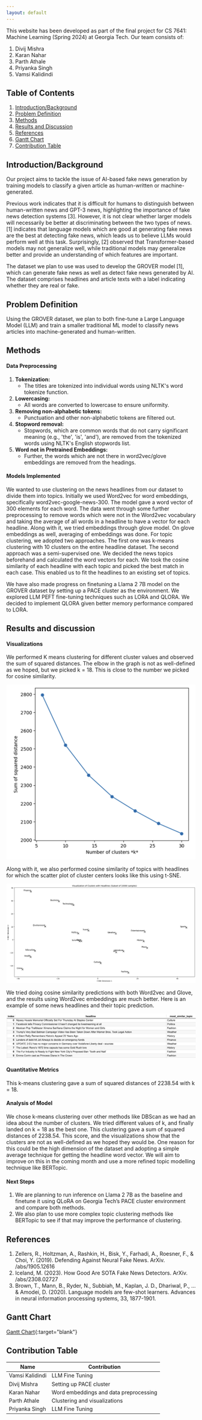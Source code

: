 ```yaml
---
layout: default
---
```


<!-- Text can be **bold**, _italic_, or ~~strikethrough~~. -->

<!-- [Link to another page](./another-page.html). -->

<!-- There should be whitespace between paragraphs. -->

This website has been developed as part of the final project for CS 7641: Machine Learning (Spring 2024) at Georgia Tech. Our team consists of:
1. Divij Mishra
2. Karan Nahar
3. Parth Athale
4. Priyanka Singh
5. Vamsi Kalidindi

## Table of Contents

1. [Introduction/Background](#introduction/background)
2. [Problem Definition](#problem-definition)
3. [Methods](#methods)
4. [Results and Discussion](#results-and-discussion)
5. [References](#references)
6. [Gantt Chart](#gantt-chart)
7. [Contribution Table](#contribution-table)

## Introduction/Background
Our project aims to tackle the issue of AI-based fake news generation by training models to classify a given article as human-written or machine-generated. 

Previous work indicates that it is difficult for humans to distinguish between human-written news and GPT-3 news, highlighting the importance of fake news detection systems [3]. However, it is not clear whether larger models will necessarily be better at discriminating between the two types of news. [1] indicates that language models which are good at generating fake news are the best at detecting fake news, which leads us to believe LLMs would perform well at this task. Surprisingly, [2] observed that Transformer-based models may not generalize well, while traditional models may generalize better and provide an understanding of which features are important. 

The dataset we plan to use was used to develop the GROVER model [1], which can generate fake news as well as detect fake news generated by AI. The dataset comprises headlines and article texts with a label indicating whether they are real or fake.

## Problem Definition
Using the GROVER dataset, we plan to both fine-tune a Large Language Model (LLM) and train a smaller traditional ML model to classify news articles into machine-generated and human-written.

<!-- ## Methods
1. We wish to fine-tune an LLM for classification on the GROVER dataset. We have tentatively chosen OpenLLaMA – 7B as our model. We have access to the 16GB Nvidia Tesla T4 GPU via Google Colab Pro. It is feasible to fine-tune a 7B LLM on such hardware using QLoRA for compression and approximate fine-tuning. 
2. We aim to train a smaller classification model on the same dataset. We plan to use TF-IDF for feature generation, PCA for dimensionality reduction, and XGBoost for classification. 
3. If we have sufficient time, we plan to use topic modeling and clustering techniques, based on the BERTopic pipeline, to cluster articles in the GROVER dataset based on news topics. Based on this, we aim to analyze whether machine-generated news might be easier to detect in certain domains over others. 
4. Since the GROVER dataset consists of mostly text data, we would likely need multiple preprocessing techniques to perform TF-IDF. We plan to use spaCy for tokenization, stop-word removal, and lemmatization.  -->

<!-- ## Potential Results
Our project goals are to train reliable discriminative classifiers to identify machine-generated news articles. As our problem is a classification problem, we would like to compare our classifiers on the following metrics: accuracy, precision, recall, F1-score. After topic modeling and clustering, we will have a topic-label associated with each article. As such, we will also compare category-wise precision, recall, and macro-averaged F1-score. 

We expect to be able to quantify the improvement in fake news classification using an LLM and provide a low-resource technique for fake news detection.  -->

## Methods

#### Data Preprocessing

1. **Tokenization:** 
   - The titles are tokenized into individual words using NLTK's word tokenize function.
2. **Lowercasing:** 
   - All words are converted to lowercase to ensure uniformity.
3. **Removing non-alphabetic tokens:** 
   - Punctuation and other non-alphabetic tokens are filtered out.
4. **Stopword removal:** 
   - Stopwords, which are common words that do not carry significant meaning (e.g., 'the', 'is', 'and'), are removed from the tokenized words using NLTK's English stopwords list.
5. **Word not in Pretrained Embeddings:** 
   - Further, the words which are not there in word2vec/glove embeddings are removed from the headings.


#### Models Implemented 
 
We wanted to use clustering on the news headlines from our dataset to divide them into topics. Initially we used Word2vec for word embeddings, specifically word2vec-google-news-300. The model gave a word vector of 300 elements for each word. The data went through some further preprocessing to remove words which were not in the Word2vec vocabulary and taking the average of all words in a headline to have a vector for each headline. Along with it, we tried embeddings through glove model. On glove embeddings as well, averaging of embeddings was done. For topic clustering, we adopted two approaches. The first one was k-means clustering with 10 clusters on the entire headline dataset. The second approach was a semi-supervised one. We decided the news topics beforehand and calculated the word vectors for each. We took the cosine similarity of each headline with each topic and picked the best match in each case. This enabled us to fit the headlines to an existing set of topics.  
 
We have also made progress on finetuning a Llama 2 7B model on the GROVER dataset by setting up a PACE cluster as the environment. We explored LLM PEFT fine-tuning techniques such as LORA and QLORA. We decided to implement QLORA given better memory performance compared to LORA.  

## Results and discussion

#### Visualizations

We performed K means clustering for different cluster values and observed the sum of squared distances. The elbow in the graph is not as well-defined as we hoped, but we picked k = 18. This is close to the number we picked for cosine similarity.

![Alt text](assets/images/elbow_chart.png "Optional title")
 
Along with it, we also performed cosine similarity of topics with headlines for which the scatter plot of cluster centers looks like this using t-SNE.

![Alt text](assets/images/cluster_centers.png "Optional title")
 
We tried doing cosine similarity predictions with both Word2vec and Glove, and the results using Word2vec embeddings are much better. Here is an example of some news headlines and their topic prediction. 

![Alt text](assets/images/word2vec_predictions.png "Optional title")

#### Quantitative Metrics

This k-means clustering gave a sum of squared distances of 2238.54 with k = 18. 

#### Analysis of Model 

We chose k-means clustering over other methods like DBScan as we had an idea about the number of clusters. We tried different values of k, and finally landed on k = 18 as the best one. This clustering gave a sum of squared distances of 2238.54. This score, and the visualizations show that the clusters are not as well-defined as we hoped they would be. One reason for this could be the high dimension of the dataset and adopting a simple average technique for getting the headline word vector. We will aim to improve on this in the coming month and use a more refined topic modelling technique like BERTopic. 



#### Next Steps 

1. We are planning to run inference on Llama 2 7B as the baseline and finetune it using QLoRA on Georgia Tech’s PACE cluster environment and compare both methods. 
2. We also plan to use more complex topic clustering methods like BERTopic to see if that may improve the performance of clustering. 

## References
1. Zellers, R., Holtzman, A., Rashkin, H., Bisk, Y., Farhadi, A., Roesner, F., & Choi, Y. (2019). Defending Against Neural Fake News. ArXiv. /abs/1905.12616 
2. Iceland, M. (2023). How Good Are SOTA Fake News Detectors. ArXiv. /abs/2308.02727  
3. Brown, T., Mann, B., Ryder, N., Subbiah, M., Kaplan, J. D., Dhariwal, P., ... & Amodei, D. (2020). Language models are few-shot learners. Advances in neural information processing systems, 33, 1877-1901. 

## Gantt Chart

[Gantt Chart](https://gtvault-my.sharepoint.com/:x:/g/personal/dmishra45_gatech_edu/ETxFnZOXn3JBk6j6xNu7_PwBAAGmj1Igddgi3tMxG-g3pw){:target="blank"}

## Contribution Table

| Name | Contribution |
|----------|----------|
| Vamsi Kalidindi | LLM Fine Tuning | 
| Divij Mishra | Setting up PACE cluster | 
| Karan Nahar | Word embeddings and data preprocessing |
| Parth Athale | Clustering and visualizations |
| Priyanka Singh | LLM Fine Tuning |
